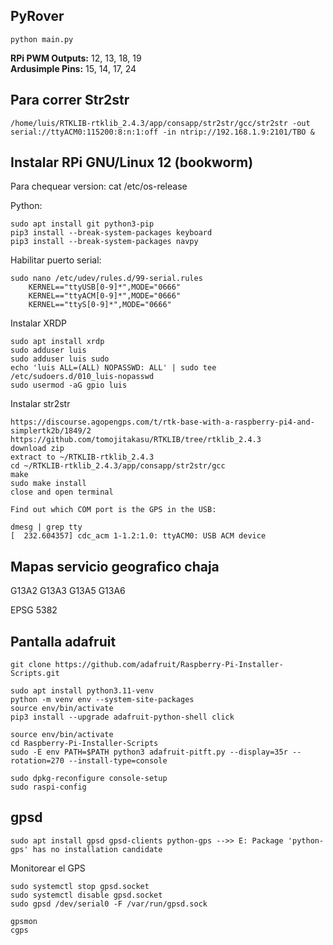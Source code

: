## PyRover

    python main.py

**RPi PWM Outputs:** 12, 13, 18, 19  
**Ardusimple Pins:** 15, 14, 17, 24

## Para correr Str2str

    /home/luis/RTKLIB-rtklib_2.4.3/app/consapp/str2str/gcc/str2str -out serial://ttyACM0:115200:8:n:1:off -in ntrip://192.168.1.9:2101/TBO &


## Instalar RPi GNU/Linux 12 (bookworm)

Para chequear version: cat /etc/os-release

Python:

    sudo apt install git python3-pip
    pip3 install --break-system-packages keyboard 
    pip3 install --break-system-packages navpy

Habilitar puerto serial:

    sudo nano /etc/udev/rules.d/99-serial.rules
        KERNEL=="ttyUSB[0-9]*",MODE="0666"
        KERNEL=="ttyACM[0-9]*",MODE="0666"
        KERNEL=="ttyS[0-9]*",MODE="0666"


Instalar XRDP

    sudo apt install xrdp
    sudo adduser luis
    sudo adduser luis sudo
    echo 'luis ALL=(ALL) NOPASSWD: ALL' | sudo tee /etc/sudoers.d/010_luis-nopasswd
    sudo usermod -aG gpio luis

Instalar str2str

    https://discourse.agopengps.com/t/rtk-base-with-a-raspberry-pi4-and-simplertk2b/1849/2
    https://github.com/tomojitakasu/RTKLIB/tree/rtklib_2.4.3
    download zip
    extract to ~/RTKLIB-rtklib_2.4.3
    cd ~/RTKLIB-rtklib_2.4.3/app/consapp/str2str/gcc
    make
    sudo make install
    close and open terminal

    Find out which COM port is the GPS in the USB:

    dmesg | grep tty
    [  232.604357] cdc_acm 1-1.2:1.0: ttyACM0: USB ACM device


## Mapas servicio geografico chaja

G13A2
G13A3
G13A5
G13A6

EPSG 5382

## Pantalla adafruit

    git clone https://github.com/adafruit/Raspberry-Pi-Installer-Scripts.git

    sudo apt install python3.11-venv
    python -m venv env --system-site-packages
    source env/bin/activate
    pip3 install --upgrade adafruit-python-shell click

    source env/bin/activate
    cd Raspberry-Pi-Installer-Scripts
    sudo -E env PATH=$PATH python3 adafruit-pitft.py --display=35r --rotation=270 --install-type=console

    sudo dpkg-reconfigure console-setup
    sudo raspi-config

## gpsd 


    sudo apt install gpsd gpsd-clients python-gps -->> E: Package 'python-gps' has no installation candidate

Monitorear el GPS

    sudo systemctl stop gpsd.socket
    sudo systemctl disable gpsd.socket
    sudo gpsd /dev/serial0 -F /var/run/gpsd.sock

    gpsmon
    cgps

